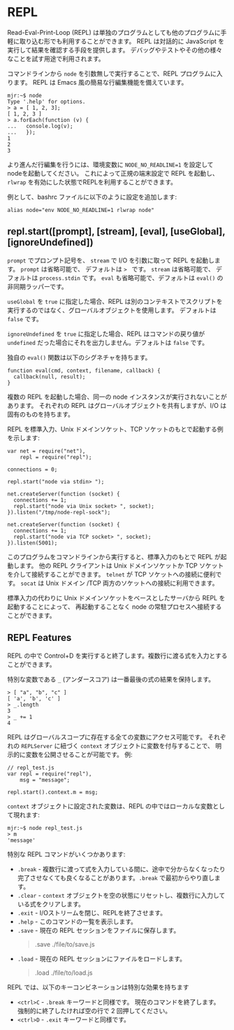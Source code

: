 # REPL

<!--
A Read-Eval-Print-Loop (REPL) is available both as a standalone program and easily
includable in other programs.  REPL provides a way to interactively run
JavaScript and see the results.  It can be used for debugging, testing, or
just trying things out.
-->

Read-Eval-Print-Loop (REPL) は単独のプログラムとしても他のプログラムに手軽に取り込む形でも利用することができます。
REPL は対話的に JavaScript を実行して結果を確認する手段を提供します。 
デバッグやテストやその他の様々なことを試す用途で利用されます。

<!--
By executing `node` without any arguments from the command-line you will be
dropped into the REPL. It has simplistic emacs line-editing.
-->

コマンドラインから `node` を引数無しで実行することで、REPL プログラムに入ります。
REPL は Emacs 風の簡易な行編集機能を備えています。

    mjr:~$ node
    Type '.help' for options.
    > a = [ 1, 2, 3];
    [ 1, 2, 3 ]
    > a.forEach(function (v) {
    ...   console.log(v);
    ...   });
    1
    2
    3

<!--
For advanced line-editors, start node with the environmental variable `NODE_NO_READLINE=1`.
This will start the REPL in canonical terminal settings which will allow you to use with `rlwrap`.
-->

より進んだ行編集を行うには、環境変数に `NODE_NO_READLINE=1` を設定してnodeを起動してください。
これによって正規の端末設定で REPL を起動し、`rlwrap` を有効にした状態でREPLを利用することができます。

<!--
For example, you could add this to your bashrc file:
-->

例として、bashrc ファイルに以下のように設定を追加します:

    alias node="env NODE_NO_READLINE=1 rlwrap node"


## repl.start([prompt], [stream], [eval], [useGlobal], [ignoreUndefined])

<!--
Starts a REPL with `prompt` as the prompt and `stream` for all I/O.  `prompt`
is optional and defaults to `> `.  `stream` is optional and defaults to
`process.stdin`. `eval` is optional too and defaults to async wrapper for
`eval()`.

If `useGlobal` is set to true, then the repl will use the global object,
instead of running scripts in a separate context. Defaults to `false`.

If `ignoreUndefined` is set to true, then the repl will not output return value
of command if it's `undefined`. Defaults to `false`.

You can use your own `eval` function if it has following signature:
-->

`prompt` でプロンプト記号を、 `stream` で I/O を引数に取って REPL を起動します。
`prompt` は省略可能で、 デフォルトは `> ` です。
`stream` は省略可能で、 デフォルトは `process.stdin` です。
`eval` も省略可能で、デフォルトは `eval()` の非同期ラッパーです。

`useGlobal` を `true` に指定した場合、REPL は別のコンテキストでスクリプトを
実行するのではなく、グローバルオブジェクトを使用します。
デフォルトは `false` です。

`ignoreUndefined` を `true` に指定した場合、REPL はコマンドの戻り値が `undefined` だった場合にそれを出力しません。デフォルトは `false` です。

独自の `eval()` 関数は以下のシグネチャを持ちます。

    function eval(cmd, context, filename, callback) {
      callback(null, result);
    }

<!--
Multiple REPLs may be started against the same running instance of node.  Each
will share the same global object but will have unique I/O.
-->

複数の REPL を起動した場合、同一の node インスタンスが実行されないことがあります。
それぞれの REPL はグローバルオブジェクトを共有しますが、I/O は固有のものを持ちます。

<!--
Here is an example that starts a REPL on stdin, a Unix socket, and a TCP socket:
-->

REPL を標準入力、Unix ドメインソケット、TCP ソケットのもとで起動する例を示します:

    var net = require("net"),
        repl = require("repl");

    connections = 0;

    repl.start("node via stdin> ");

    net.createServer(function (socket) {
      connections += 1;
      repl.start("node via Unix socket> ", socket);
    }).listen("/tmp/node-repl-sock");

    net.createServer(function (socket) {
      connections += 1;
      repl.start("node via TCP socket> ", socket);
    }).listen(5001);

<!--
Running this program from the command line will start a REPL on stdin.  Other
REPL clients may connect through the Unix socket or TCP socket. `telnet` is useful
for connecting to TCP sockets, and `socat` can be used to connect to both Unix and
TCP sockets.
-->

このプログラムをコマンドラインから実行すると、標準入力のもとで REPL が起動します。
他の REPL クライアントは Unix ドメインソケットか TCP ソケットを介して接続することができます。
`telnet` が TCP ソケットへの接続に便利です。
`socat` は Unix ドメイン /TCP 両方のソケットへの接続に利用できます。

<!--
By starting a REPL from a Unix socket-based server instead of stdin, you can
connect to a long-running node process without restarting it.
-->

標準入力の代わりに Unix ドメインソケットをベースとしたサーバから REPL を起動することによって、
再起動することなく node の常駐プロセスへ接続することができます。


## REPL Features

<!-- type=misc -->

<!--
Inside the REPL, Control+D will exit.  Multi-line expressions can be input.
Tab completion is supported for both global and local variables.
-->

REPL の中で Control+D を実行すると終了します。複数行に渡る式を入力とすることができます。

<!--
The special variable `_` (underscore) contains the result of the last expression.
-->

特別な変数である `_` (アンダースコア) は一番最後の式の結果を保持します。

    > [ "a", "b", "c" ]
    [ 'a', 'b', 'c' ]
    > _.length
    3
    > _ += 1
    4

<!--
The REPL provides access to any variables in the global scope. You can expose
a variable to the REPL explicitly by assigning it to the `context` object
associated with each `REPLServer`.  For example:
-->

REPL はグローバルスコープに存在する全ての変数にアクセス可能です。
それぞれの `REPLServer` に紐づく `context` オブジェクトに変数を付与することで、
明示的に変数を公開させることが可能です。 例:

    // repl_test.js
    var repl = require("repl"),
        msg = "message";

    repl.start().context.m = msg;

<!--
Things in the `context` object appear as local within the REPL:
-->

`context` オブジェクトに設定された変数は、REPL の中ではローカルな変数として現れます:

    mjr:~$ node repl_test.js
    > m
    'message'

<!--
There are a few special REPL commands:
-->

特別な REPL コマンドがいくつかあります:

<!--
  - `.break` - While inputting a multi-line expression, sometimes you get lost
    or just don't care about completing it. `.break` will start over.
  - `.clear` - Resets the `context` object to an empty object and clears any
    multi-line expression.
  - `.exit` - Close the I/O stream, which will cause the REPL to exit.
  - `.help` - Show this list of special commands.
  - `.save` - Save the current REPL session to a file
    >.save ./file/to/save.js
  - `.load` - Load a file into the current REPL session.
    >.load ./file/to/load.js
-->

  - `.break` - 複数行に渡って式を入力している間に、途中で分からなくなったり完了させなくても良くなることがあります。`.break` で最初からやり直します。
  - `.clear` - `context` オブジェクトを空の状態にリセットし、複数行に入力している式をクリアします。
  - `.exit` - I/Oストリームを閉じ、REPLを終了させます。
  - `.help` - このコマンドの一覧を表示します。
  - `.save` - 現在の REPL セッションをファイルに保存します。
    >.save ./file/to/save.js
  - `.load` - 現在の REPL セッションにファイルをロードします。
    >.load ./file/to/load.js

<!--
The following key combinations in the REPL have these special effects:
-->

REPL では、以下のキーコンビネーションは特別な効果を持ちます

<!--
  - `<ctrl>C` - Similar to the `.break` keyword.  Terminates the current
    command.  Press twice on a blank line to forcibly exit.
  - `<ctrl>D` - Similar to the `.exit` keyword.
-->

  - `<ctrl>C` - `.break` キーワードと同様です。
  現在のコマンドを終了します。
  強制的に終了したければ空の行で 2 回押してください。
  - `<ctrl>D` - `.exit` キーワードと同様です。
